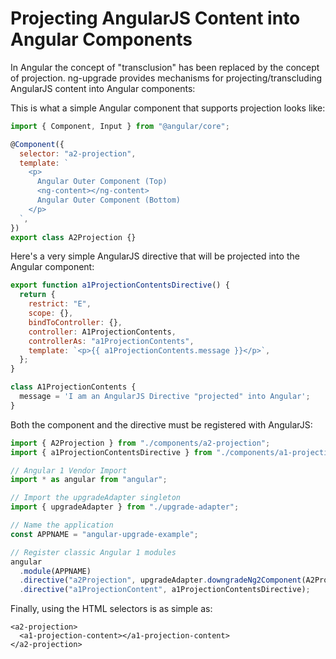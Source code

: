 # Projecting AngularJS Content into Angular Components

In Angular the concept of "transclusion" has been replaced by the concept of projection. ng-upgrade provides mechanisms for projecting/transcluding AngularJS content into Angular components:

This is what a simple Angular component that supports projection looks like:

```javascript
import { Component, Input } from "@angular/core";

@Component({
  selector: "a2-projection",
  template: `
    <p>
      Angular Outer Component (Top)
      <ng-content></ng-content>
      Angular Outer Component (Bottom)
    </p>
  `,
})
export class A2Projection {}
```

Here's a very simple AngularJS directive that will be projected into the Angular component:

```javascript
export function a1ProjectionContentsDirective() {
  return {
    restrict: "E",
    scope: {},
    bindToController: {},
    controller: A1ProjectionContents,
    controllerAs: "a1ProjectionContents",
    template: `<p>{{ a1ProjectionContents.message }}</p>`,
  };
}

class A1ProjectionContents {
  message = 'I am an AngularJS Directive "projected" into Angular';
}
```

Both the component and the directive must be registered with AngularJS:

```javascript
import { A2Projection } from "./components/a2-projection";
import { a1ProjectionContentsDirective } from "./components/a1-projection-contents";

// Angular 1 Vendor Import
import * as angular from "angular";

// Import the upgradeAdapter singleton
import { upgradeAdapter } from "./upgrade-adapter";

// Name the application
const APPNAME = "angular-upgrade-example";

// Register classic Angular 1 modules
angular
  .module(APPNAME)
  .directive("a2Projection", upgradeAdapter.downgradeNg2Component(A2Projection))
  .directive("a1ProjectionContent", a1ProjectionContentsDirective);
```

Finally, using the HTML selectors is as simple as:

```markup
<a2-projection>
  <a1-projection-content></a1-projection-content>
</a2-projection>
```
